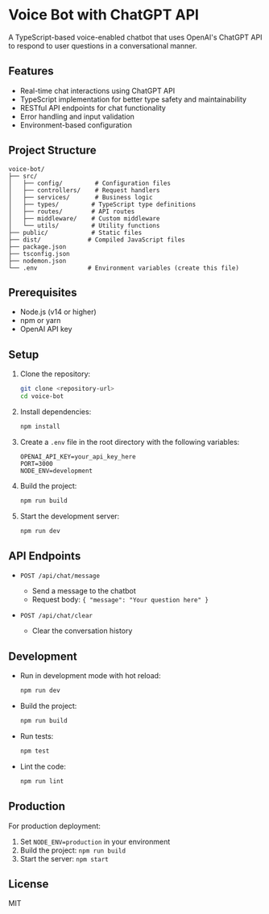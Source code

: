 # Voice Bot with ChatGPT API

A TypeScript-based voice-enabled chatbot that uses OpenAI's ChatGPT API to respond to user questions in a conversational manner.

## Features

- Real-time chat interactions using ChatGPT API
- TypeScript implementation for better type safety and maintainability
- RESTful API endpoints for chat functionality
- Error handling and input validation
- Environment-based configuration

## Project Structure

```
voice-bot/
├── src/
│   ├── config/         # Configuration files
│   ├── controllers/    # Request handlers
│   ├── services/       # Business logic
│   ├── types/         # TypeScript type definitions
│   ├── routes/        # API routes
│   ├── middleware/    # Custom middleware
│   └── utils/         # Utility functions
├── public/            # Static files
├── dist/             # Compiled JavaScript files
├── package.json
├── tsconfig.json
├── nodemon.json
└── .env              # Environment variables (create this file)
```

## Prerequisites

- Node.js (v14 or higher)
- npm or yarn
- OpenAI API key

## Setup

1. Clone the repository:
   ```bash
   git clone <repository-url>
   cd voice-bot
   ```

2. Install dependencies:
   ```bash
   npm install
   ```

3. Create a `.env` file in the root directory with the following variables:
   ```
   OPENAI_API_KEY=your_api_key_here
   PORT=3000
   NODE_ENV=development
   ```

4. Build the project:
   ```bash
   npm run build
   ```

5. Start the development server:
   ```bash
   npm run dev
   ```

## API Endpoints

- `POST /api/chat/message`
  - Send a message to the chatbot
  - Request body: `{ "message": "Your question here" }`

- `POST /api/chat/clear`
  - Clear the conversation history

## Development

- Run in development mode with hot reload:
  ```bash
  npm run dev
  ```

- Build the project:
  ```bash
  npm run build
  ```

- Run tests:
  ```bash
  npm test
  ```

- Lint the code:
  ```bash
  npm run lint
  ```

## Production

For production deployment:

1. Set `NODE_ENV=production` in your environment
2. Build the project: `npm run build`
3. Start the server: `npm start`

## License

MIT
